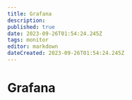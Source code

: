```yaml
---
title: Grafana
description: 
published: true
date: 2023-09-26T01:54:24.245Z
tags: monitor
editor: markdown
dateCreated: 2023-09-26T01:54:24.245Z
---
```


# Grafana
